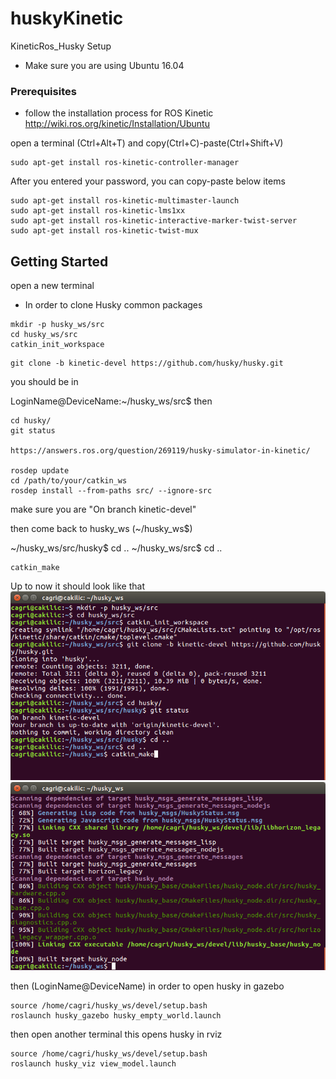 # huskyKinetic
KineticRos_Husky Setup
- Make sure you are using Ubuntu 16.04

### Prerequisites
- follow the installation process for ROS Kinetic
http://wiki.ros.org/kinetic/Installation/Ubuntu

open a terminal (Ctrl+Alt+T) and copy(Ctrl+C)-paste(Ctrl+Shift+V) 
```
sudo apt-get install ros-kinetic-controller-manager
```
After you entered your password, you can copy-paste below items
```
sudo apt-get install ros-kinetic-multimaster-launch
sudo apt-get install ros-kinetic-lms1xx
sudo apt-get install ros-kinetic-interactive-marker-twist-server
sudo apt-get install ros-kinetic-twist-mux
```

## Getting Started
open a new terminal

- In order to clone Husky common packages
```
mkdir -p husky_ws/src
cd husky_ws/src
catkin_init_workspace
```
```
git clone -b kinetic-devel https://github.com/husky/husky.git
```
you should be in 

LoginName@DeviceName:~/husky_ws/src$ 
then 
```
cd husky/
git status

https://answers.ros.org/question/269119/husky-simulator-in-kinetic/

rosdep update
cd /path/to/your/catkin_ws
rosdep install --from-paths src/ --ignore-src
```
make sure you are "On branch kinetic-devel"

then come back to husky_ws (~/husky_ws$)

~/husky_ws/src/husky$ cd ..
~/husky_ws/src$ cd ..
```
catkin_make
```
Up to now it should look like that
![1stImage](https://github.com/cagrikilic/huskyKinetic/blob/master/img/sc1.png)
![2ndImage](https://github.com/cagrikilic/huskyKinetic/blob/master/img/sc2.png)

then (LoginName@DeviceName) in order to open husky in gazebo

```
source /home/cagri/husky_ws/devel/setup.bash
roslaunch husky_gazebo husky_empty_world.launch
```
then open another terminal
this opens husky in rviz
```
source /home/cagri/husky_ws/devel/setup.bash
roslaunch husky_viz view_model.launch
```








